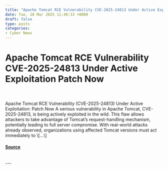```yaml
---
title: "Apache Tomcat RCE Vulnerability CVE-2025-24813 Under Active Exploitation Patch Now"
date: Tue, 18 Mar 2025 11:49:33 +0000
draft: false
type: posts
categories: 
- Cyber News
---
```

# Apache Tomcat RCE Vulnerability CVE-2025-24813 Under Active Exploitation Patch Now

<br/>

<br/>
Apache Tomcat RCE Vulnerability (CVE-2025-24813) Under Active Exploitation: Patch Now A serious vulnerability in Apache Tomcat, CVE-2025-24813, is being actively exploited in the wild. This flaw allows attackers to take advantage of Tomcat’s request-handling mechanism, potentially leading to full server compromise. With real-world attacks already observed, organizations using affected Tomcat versions must act immediately to \[…\]

#### [Source](https://socradar.io/apache-tomcat-rce-cve-2025-24813-exploitation/)

<br/>
---
